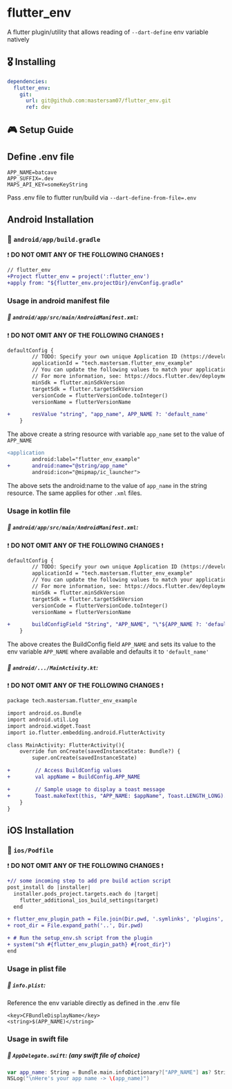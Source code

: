 # flutter_env

A flutter plugin/utility that allows reading of `--dart-define` env variable natively

## 🎖 Installing

```yaml
dependencies:
  flutter_env:
    git:
      url: git@github.com:mastersam07/flutter_env.git
      ref: dev
```

## 🎮 Setup Guide

## Define .env file

```.env
APP_NAME=batcave
APP_SUFFIX=.dev
MAPS_API_KEY=someKeyString
```

Pass .env file to flutter run/build via `--dart-define-from-file=.env`

## Android Installation

### :open_file_folder: `android/app/build.gradle`

:exclamation: __DO NOT OMIT ANY OF THE FOLLOWING CHANGES__ :exclamation:


```diff
// flutter_env
+Project flutter_env = project(':flutter_env')
+apply from: "${flutter_env.projectDir}/envConfig.gradle"
```

### Usage in android manifest file

##### :open_file_folder: `android/app/src/main/AndroidManifest.xml`:

:exclamation: __DO NOT OMIT ANY OF THE FOLLOWING CHANGES__ :exclamation:

```diff
defaultConfig {
        // TODO: Specify your own unique Application ID (https://developer.android.com/studio/build/application-id.html).
        applicationId = "tech.mastersam.flutter_env_example"
        // You can update the following values to match your application needs.
        // For more information, see: https://docs.flutter.dev/deployment/android#reviewing-the-gradle-build-configuration.
        minSdk = flutter.minSdkVersion
        targetSdk = flutter.targetSdkVersion
        versionCode = flutterVersionCode.toInteger()
        versionName = flutterVersionName

+       resValue "string", "app_name", APP_NAME ?: 'default_name'
    }
```

The above create a string resource with variable `app_name` set to the value of `APP_NAME`

```diff
<application
        android:label="flutter_env_example"
+       android:name="@string/app_name"
        android:icon="@mipmap/ic_launcher">
```

The above sets the android:name to the value of `app_name` in the string resource. The same applies for other `.xml` files.


### Usage in kotlin file

##### :open_file_folder: `android/app/src/main/AndroidManifest.xml`:

:exclamation: __DO NOT OMIT ANY OF THE FOLLOWING CHANGES__ :exclamation:

```diff
defaultConfig {
        // TODO: Specify your own unique Application ID (https://developer.android.com/studio/build/application-id.html).
        applicationId = "tech.mastersam.flutter_env_example"
        // You can update the following values to match your application needs.
        // For more information, see: https://docs.flutter.dev/deployment/android#reviewing-the-gradle-build-configuration.
        minSdk = flutter.minSdkVersion
        targetSdk = flutter.targetSdkVersion
        versionCode = flutterVersionCode.toInteger()
        versionName = flutterVersionName

+       buildConfigField "String", "APP_NAME", "\"${APP_NAME ?: 'default_name'}\""
    }
```

The above creates the BuildConfig field `APP_NAME` and sets its value to the env variable `APP_NAME` where available and defaults it to `'default_name'`

##### :open_file_folder: `android/.../MainActivity.kt`:

:exclamation: __DO NOT OMIT ANY OF THE FOLLOWING CHANGES__ :exclamation:

```diff
package tech.mastersam.flutter_env_example

import android.os.Bundle
import android.util.Log
import android.widget.Toast
import io.flutter.embedding.android.FlutterActivity

class MainActivity: FlutterActivity(){
    override fun onCreate(savedInstanceState: Bundle?) {
        super.onCreate(savedInstanceState)

+        // Access BuildConfig values
+        val appName = BuildConfig.APP_NAME

+        // Sample usage to display a toast message
+        Toast.makeText(this, "APP_NAME: $appName", Toast.LENGTH_LONG).show()
    }
}

```

## iOS Installation

### :open_file_folder: `ios/Podfile`

:exclamation: __DO NOT OMIT ANY OF THE FOLLOWING CHANGES__ :exclamation:


```diff
+// some incoming step to add pre build action script
post_install do |installer|
  installer.pods_project.targets.each do |target|
    flutter_additional_ios_build_settings(target)
  end

+ flutter_env_plugin_path = File.join(Dir.pwd, '.symlinks', 'plugins', 'flutter_env', 'ios', 'setup_env.sh')
+ root_dir = File.expand_path('..', Dir.pwd)

+ # Run the setup_env.sh script from the plugin
+ system("sh #{flutter_env_plugin_path} #{root_dir}")
end
```

### Usage in plist file

##### :open_file_folder: `info.plist`:

Reference the env variable directly as defined in the .env file

```plist
<key>CFBundleDisplayName</key>
<string>$(APP_NAME)</string>
```

### Usage in swift file

##### :open_file_folder: `AppDelegate.swift`: (any swift file of choice)

```swift
var app_name: String = Bundle.main.infoDictionary?["APP_NAME"] as? String ?? ""
NSLog("\nHere's your app name -> \(app_name)")
```